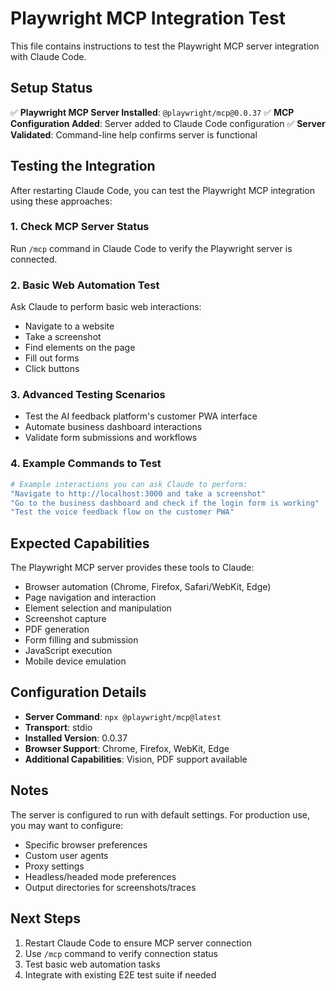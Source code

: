 # Playwright MCP Integration Test

This file contains instructions to test the Playwright MCP server integration with Claude Code.

## Setup Status

✅ **Playwright MCP Server Installed**: `@playwright/mcp@0.0.37`
✅ **MCP Configuration Added**: Server added to Claude Code configuration
✅ **Server Validated**: Command-line help confirms server is functional

## Testing the Integration

After restarting Claude Code, you can test the Playwright MCP integration using these approaches:

### 1. Check MCP Server Status
Run `/mcp` command in Claude Code to verify the Playwright server is connected.

### 2. Basic Web Automation Test
Ask Claude to perform basic web interactions:
- Navigate to a website
- Take a screenshot
- Find elements on the page
- Fill out forms
- Click buttons

### 3. Advanced Testing Scenarios
- Test the AI feedback platform's customer PWA interface
- Automate business dashboard interactions
- Validate form submissions and workflows

### 4. Example Commands to Test

```bash
# Example interactions you can ask Claude to perform:
"Navigate to http://localhost:3000 and take a screenshot"
"Go to the business dashboard and check if the login form is working"
"Test the voice feedback flow on the customer PWA"
```

## Expected Capabilities

The Playwright MCP server provides these tools to Claude:
- Browser automation (Chrome, Firefox, Safari/WebKit, Edge)
- Page navigation and interaction
- Element selection and manipulation
- Screenshot capture
- PDF generation
- Form filling and submission
- JavaScript execution
- Mobile device emulation

## Configuration Details

- **Server Command**: `npx @playwright/mcp@latest`
- **Transport**: stdio
- **Installed Version**: 0.0.37
- **Browser Support**: Chrome, Firefox, WebKit, Edge
- **Additional Capabilities**: Vision, PDF support available

## Notes

The server is configured to run with default settings. For production use, you may want to configure:
- Specific browser preferences
- Custom user agents
- Proxy settings
- Headless/headed mode preferences
- Output directories for screenshots/traces

## Next Steps

1. Restart Claude Code to ensure MCP server connection
2. Use `/mcp` command to verify connection status
3. Test basic web automation tasks
4. Integrate with existing E2E test suite if needed